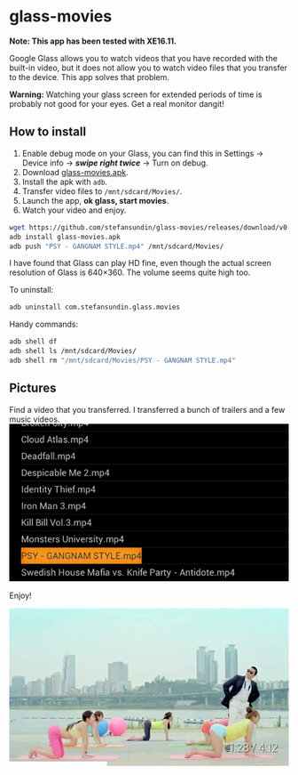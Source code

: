 # glass-movies

**Note: This app has been tested with XE16.11.**

Google Glass allows you to watch videos that you have recorded with the built-in video, but it does not allow you to watch video files that you transfer to the device. This app solves that problem.

**Warning:** Watching your glass screen for extended periods of time is probably not good for your eyes. Get a real monitor dangit!

## How to install

1. Enable debug mode on your Glass, you can find this in Settings → Device info → ___swipe right twice___ → Turn on debug.
2. Download [glass-movies.apk](https://github.com/stefansundin/glass-movies/releases/download/v0.2/glass-movies.apk).
3. Install the apk with `adb`.
4. Transfer video files to `/mnt/sdcard/Movies/`.
5. Launch the app, __ok glass, start movies__.
6. Watch your video and enjoy.

```bash
wget https://github.com/stefansundin/glass-movies/releases/download/v0.2/glass-movies.apk
adb install glass-movies.apk
adb push "PSY - GANGNAM STYLE.mp4" /mnt/sdcard/Movies/
```

I have found that Glass can play HD fine, even though the actual screen resolution of Glass is 640×360. The volume seems quite high too.

To uninstall:
```bash
adb uninstall com.stefansundin.glass.movies
```

Handy commands:
```bash
adb shell df
adb shell ls /mnt/sdcard/Movies/
adb shell rm "/mnt/sdcard/Movies/PSY - GANGNAM STYLE.mp4"
```

## Pictures

Find a video that you transferred. I transferred a bunch of trailers and a few music videos.
![screen4](/doc/screen4.png "Launch a video")

Enjoy!

![screen5](/doc/screen5.png "GANGNAM STYLE")



